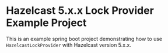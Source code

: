 # Hazelcast 5.x.x Lock Provider Example Project

This is an example spring boot project demonstrating how to use 
`HazelcastLockProvider` with Hazelcast version 5.x.x.
